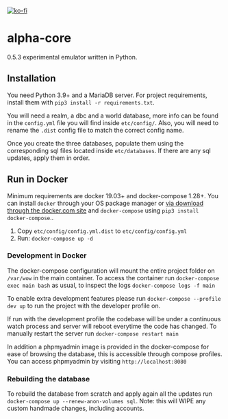 [![ko-fi](https://www.ko-fi.com/img/githubbutton_sm.svg)](https://ko-fi.com/R6R21LO82)

# alpha-core
0.5.3 experimental emulator written in Python.

## Installation
You need Python 3.9+ and a MariaDB server. For project requirements, install them with `pip3 install -r requirements.txt`.

You will need a realm, a dbc and a world database, more info can be found in the `config.yml` file you will find inside `etc/config/`. Also, you will need to rename the `.dist` config file to match the correct config name.

Once you create the three databases, populate them using the corresponding sql files located inside `etc/databases`. If there are any sql updates, apply them in order.

## Run in Docker

Minimum requirements are docker 19.03+ and docker-compose 1.28+. 
You can install `docker` through your OS package manager or [via download through the docker.com site](https://docs.docker.com/engine/install/) and `docker-compose` using `pip3 install docker-compose`..

1. Copy `etc/config/config.yml.dist` to `etc/config/config.yml` 
2. Run: `docker-compose up -d`

### Development in Docker

The docker-compose configuration will mount the entire project folder on `/var/wow` in the main container. To access the container run `docker-compose exec main bash` as usual, to inspect the logs `docker-compose logs -f main`

To enable extra development features please run `docker-compose --profile dev up` to run the project with the developer profile on.

If run with the development profile the codebase will be under a continuous watch process and server will reboot everytime the code has changed. To manually restart the server run `docker-compose restart main`

In addition a phpmyadmin image is provided in the docker-compose for ease of browsing the database, this is accessible through compose profiles. 
You can access phpmyadmin by visiting `http://localhost:8080`

### Rebuilding the database

To rebuild the database from scratch and apply again all the updates run  `docker-compose up --renew-anon-volumes sql`. Note: this will WIPE any custom handmade changes, including accounts.
